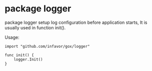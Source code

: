 # package logger

package logger setup log configuration before application starts,
It is usually used in function init().

Usage:

```golang
import "github.com/infavor/gox/logger"

func init() {
	logger.Init()
}
```